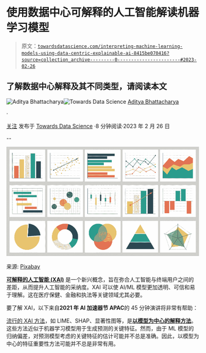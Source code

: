 # 使用数据中心可解释的人工智能解读机器学习模型

> 原文：[`towardsdatascience.com/interpreting-machine-learning-models-using-data-centric-explainable-ai-8415be070416?source=collection_archive---------0-----------------------#2023-02-26`](https://towardsdatascience.com/interpreting-machine-learning-models-using-data-centric-explainable-ai-8415be070416?source=collection_archive---------0-----------------------#2023-02-26)

## 了解数据中心解释及其不同类型，请阅读本文

[](https://adib0073.medium.com/?source=post_page-----8415be070416--------------------------------)![Aditya Bhattacharya](https://adib0073.medium.com/?source=post_page-----8415be070416--------------------------------)[](https://towardsdatascience.com/?source=post_page-----8415be070416--------------------------------)![Towards Data Science](https://towardsdatascience.com/?source=post_page-----8415be070416--------------------------------) [Aditya Bhattacharya](https://adib0073.medium.com/?source=post_page-----8415be070416--------------------------------)

·

[关注](https://medium.com/m/signin?actionUrl=https%3A%2F%2Fmedium.com%2F_%2Fsubscribe%2Fuser%2F4bb294d0fe6b&operation=register&redirect=https%3A%2F%2Ftowardsdatascience.com%2Finterpreting-machine-learning-models-using-data-centric-explainable-ai-8415be070416&user=Aditya+Bhattacharya&userId=4bb294d0fe6b&source=post_page-4bb294d0fe6b----8415be070416---------------------post_header-----------) 发布于 [Towards Data Science](https://towardsdatascience.com/?source=post_page-----8415be070416--------------------------------) ·8 分钟阅读·2023 年 2 月 26 日[](https://medium.com/m/signin?actionUrl=https%3A%2F%2Fmedium.com%2F_%2Fvote%2Ftowards-data-science%2F8415be070416&operation=register&redirect=https%3A%2F%2Ftowardsdatascience.com%2Finterpreting-machine-learning-models-using-data-centric-explainable-ai-8415be070416&user=Aditya+Bhattacharya&userId=4bb294d0fe6b&source=-----8415be070416---------------------clap_footer-----------)

--

[](https://medium.com/m/signin?actionUrl=https%3A%2F%2Fmedium.com%2F_%2Fbookmark%2Fp%2F8415be070416&operation=register&redirect=https%3A%2F%2Ftowardsdatascience.com%2Finterpreting-machine-learning-models-using-data-centric-explainable-ai-8415be070416&source=-----8415be070416---------------------bookmark_footer-----------)![](img/64e9edc18d4081642554bc54fda2e7a9.png)

来源: [Pixabay](https://pixabay.com/illustrations/charts-tables-graph-statistics-6246450/)

[**可解释的人工智能 (XAI)**](https://amzn.to/3cY4c2h) 是一个新兴概念，旨在弥合人工智能与终端用户之间的差距，从而提升人工智能的采纳度。XAI 可以使 AI/ML 模型更加透明、可信和易于理解。这在医疗保健、金融和执法等关键领域尤其必要。

要了解 XAI，以下来自**2021 年 AI 加速器节 APAC**的 45 分钟演讲将非常有帮助：

[流行的 XAI 方法](https://amzn.to/3J2QNnz)，如 LIME、SHAP、显著性图等，是[**以模型为中心的解释方法**](https://amzn.to/3J2QNnz)。这些方法近似于机器学习模型用于生成预测的关键特征。然而，由于 ML 模型的归纳偏差，对预测模型考虑的关键特征的估计可能并不总是准确。因此，以模型为中心的特征重要性方法可能并不总是非常有用。
